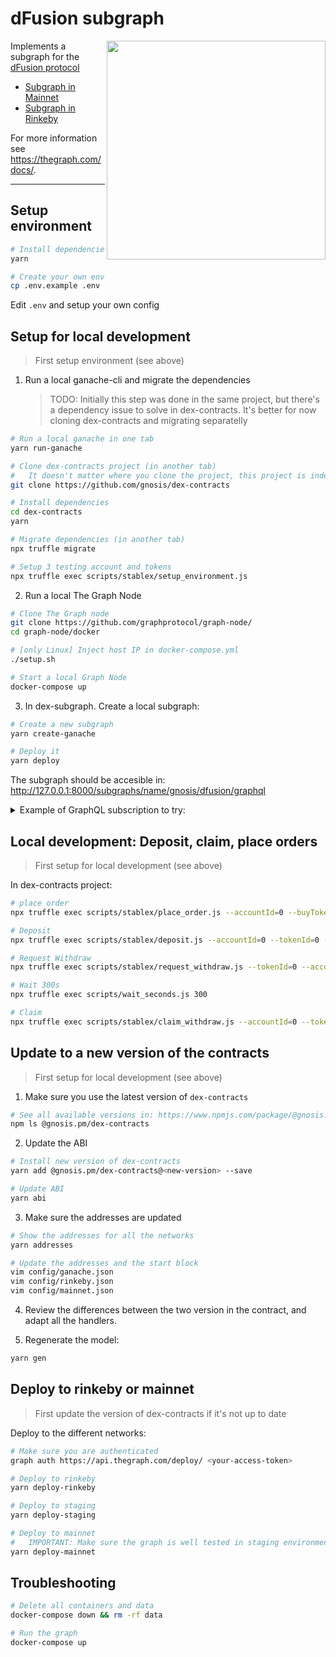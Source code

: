 # dFusion subgraph

<img align="right" width="350" src="./docs/subgraph.png">

Implements a subgraph for the [dFusion protocol](https://github.com/gnosis/dex-contracts)

- [Subgraph in Mainnet](https://thegraph.com/explorer/subgraph/gnosis/dfusion)
- [Subgraph in Rinkeby](https://thegraph.com/explorer/subgraph/gnosis/dfusion-rinkeby)

For more information see https://thegraph.com/docs/.

---

## Setup environment

```bash
# Install dependencies
yarn

# Create your own environment file
cp .env.example .env
```

Edit `.env` and setup your own config

## Setup for local development

> First setup environment (see above)

1. Run a local ganache-cli and migrate the dependencies
   > TODO: Initially this step was done in the same project, but there's a dependency issue to solve in dex-contracts. It's better for now cloning dex-contracts and migrating separatelly

```bash
# Run a local ganache in one tab
yarn run-ganache

# Clone dex-contracts project (in another tab)
#   It doesn't matter where you clone the project, this project is independent from dex-subgraph
git clone https://github.com/gnosis/dex-contracts

# Install dependencies
cd dex-contracts
yarn

# Migrate dependencies (in another tab)
npx truffle migrate

# Setup 3 testing account and tokens
npx truffle exec scripts/stablex/setup_environment.js
```

2. Run a local The Graph Node

```bash
# Clone The Graph node
git clone https://github.com/graphprotocol/graph-node/
cd graph-node/docker

# [only Linux] Inject host IP in docker-compose.yml
./setup.sh

# Start a local Graph Node
docker-compose up
```

3. In dex-subgraph. Create a local subgraph:

```bash
# Create a new subgraph
yarn create-ganache

# Deploy it
yarn deploy
```

The subgraph should be accesible in: http://127.0.0.1:8000/subgraphs/name/gnosis/dfusion/graphql

<details><summary>Example of GraphQL subscription to try:</summary>

```graphql
subscription UserData {
  users {
    id

    orders {
      id
      orderId
      owner {
        id
      }
      buyToken {
        id
        address
        name
        symbol
      }
      sellToken {
        id
        address
        name
        symbol
      }
      txHash
      txLogIndex
    }

    deposits {
      id
      tokenAddress
      amount
      txHash
    }

    withdrawals {
      tokenAddress
      txHash
    }

    withdrawRequests {
      tokenAddress
      txHash
    }
  }
}
```

</details>

## Local development: Deposit, claim, place orders

> First setup for local development (see above)

In dex-contracts project:

```bash
# place order
npx truffle exec scripts/stablex/place_order.js --accountId=0 --buyToken=1 --sellToken=0 --minBuy=999 --maxSell=2000 --validFor=20

# Deposit
npx truffle exec scripts/stablex/deposit.js --accountId=0 --tokenId=0 --amount=3000

# Request Withdraw
npx truffle exec scripts/stablex/request_withdraw.js --tokenId=0 --accountId=0 --amount=3000

# Wait 300s
npx truffle exec scripts/wait_seconds.js 300

# Claim
npx truffle exec scripts/stablex/claim_withdraw.js --accountId=0 --tokenId=0
```

## Update to a new version of the contracts

> First setup for local development (see above)

1. Make sure you use the latest version of `dex-contracts`

```bash
# See all available versions in: https://www.npmjs.com/package/@gnosis.pm/dex-contracts
npm ls @gnosis.pm/dex-contracts
```

2. Update the ABI

```bash
# Install new version of dex-contracts
yarn add @gnosis.pm/dex-contracts@<new-version> --save

# Update ABI
yarn abi
```

3. Make sure the addresses are updated

```bash
# Show the addresses for all the networks
yarn addresses

# Update the addresses and the start block
vim config/ganache.json
vim config/rinkeby.json
vim config/mainnet.json
```

4. Review the differences between the two version in the contract, and adapt all the handlers.

5) Regenerate the model:

```bash
yarn gen
```

## Deploy to rinkeby or mainnet

> First update the version of dex-contracts if it's not up to date

Deploy to the different networks:

```bash
# Make sure you are authenticated
graph auth https://api.thegraph.com/deploy/ <your-access-token>

# Deploy to rinkeby
yarn deploy-rinkeby

# Deploy to staging
yarn deploy-staging

# Deploy to mainnet
#   IMPORTANT: Make sure the graph is well tested in staging environment
yarn deploy-mainnet
```

## Troubleshooting

```bash
# Delete all containers and data
docker-compose down && rm -rf data

# Run the graph
docker-compose up
```
